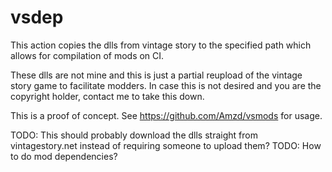 # vsdep

This action copies the dlls from vintage story to the specified path which allows for compilation of mods on CI.

These dlls are not mine and this is just a partial reupload of the vintage story game to facilitate modders. In case this is not desired and you are the copyright holder, contact me to take this down.

This is a proof of concept. See https://github.com/Amzd/vsmods for usage.

TODO: This should probably download the dlls straight from vintagestory.net instead of requiring someone to upload them?
TODO: How to do mod dependencies?
